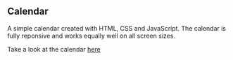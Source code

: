 ## Calendar

A simple calendar created with HTML, CSS and JavaScript. The calendar is fully reponsive and works equally well on all screen sizes.

Take a look at the calendar [here](https://parthiv-m.github.io/calendar-js/)